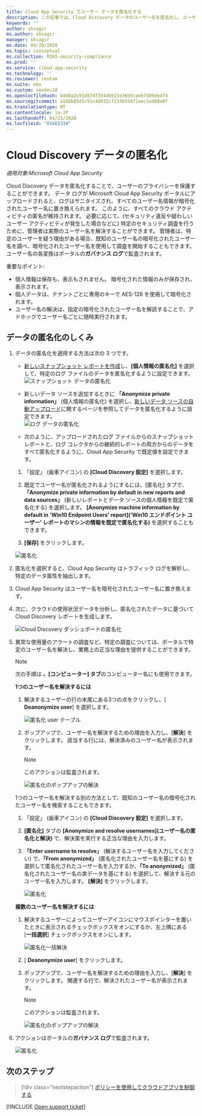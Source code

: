```yaml
---
title: Cloud App Security でユーザー データを匿名化する
description: この記事では、Cloud Discovery データのユーザー名を匿名化し、ユーザーのプライバシーを保護する方法について説明します。
keywords: ''
author: shsagir
ms.author: shsagir
manager: shsagir
ms.date: 04/20/2020
ms.topic: conceptual
ms.collection: M365-security-compliance
ms.prod: ''
ms.service: cloud-app-security
ms.technology: ''
ms.reviewer: reutam
ms.suite: ems
ms.custom: seodec18
ms.openlocfilehash: b4d8a2c91d87df35445615e36b5caeb7d89de4f4
ms.sourcegitcommit: a166b85d5c91c48032cf133655471aec1ed88a0f
ms.translationtype: MT
ms.contentlocale: ja-JP
ms.lasthandoff: 04/21/2020
ms.locfileid: "81662334"
---
```

# <a name="cloud-discovery-data-anonymization"></a>Cloud Discovery データの匿名化

*適用対象:Microsoft Cloud App Security*

Cloud Discovery データを匿名化することで、ユーザーのプライバシーを保護することができます。 データ ログが Microsoft Cloud App Security ポータルにアップロードされると、ログはサニタイズされ、すべてのユーザー名情報が暗号化されたユーザー名に置き換えられます。 このように、すべてのクラウド アクティビティの匿名が維持されます。 必要に応じて、(セキュリティ違反や疑わしいユーザー アクティビティが発生した場合などに) 特定のセキュリティ調査を行うために、管理者は実際のユーザー名を解決することができます。 管理者は、特定のユーザーを疑う理由がある場合、既知のユーザー名の暗号化されたユーザー名を調べ、暗号化されたユーザー名を使用して調査を開始することもできます。 ユーザー名の各変換はポータルの**ガバナンス ログ**で監査されます。

重要なポイント:

- 個人情報は保存も、表示もされません。 暗号化された情報のみが保存され、表示されます。
- 個人データは、テナントごとに専用のキーで AES-128 を使用して暗号化されます。
- ユーザー名の解決は、指定の暗号化されたユーザー名を解読することで、アドホックでユーザー名ごとに随時実行されます。

## <a name="how-data-anonymization-works"></a>データの匿名化のしくみ

1. データの匿名化を適用する方法は次の 3 つです。

    - [新しいスナップショット レポートを作成](create-snapshot-cloud-discovery-reports.md)し、**[個人情報の匿名化]** を選択して、特定のログ ファイルのデータを匿名化するように設定できます。  
    ![スナップショット データの匿名化](media/anonymize-log.png)

    - 新しいデータ ソースを追加するときに **「Anonymize private information」** (個人情報の匿名化) を選択し、[新しいデータ ソースの自動アップロード](configure-automatic-log-upload-for-continuous-reports.md)に関するページを参照してデータを匿名化するように設定できます。  
    ![ログ データの匿名化](media/anonymize-autolog.png)

    - 次のように、アップロードされたログ ファイルからのスナップショット レポートと、ログ コレクタからの継続的レポートの両方からのデータをすべて匿名化するように、Cloud App Security で既定値を設定できます。

    1. 「設定」 (歯車アイコン) の **[Cloud Discovery 設定]** を選択します。

    2. 既定でユーザー名が匿名化されるようにするには、[匿名化] タブで、**「Anonymize private information by default in new reports and data sources」** (新しいレポートとデータ ソースの個人情報を既定で匿名化する) を選択します。 **[Anonymize machine information by default in 'Win10 Endpoint Users' report]\('Win10 エンドポイント ユーザー' レポートのマシンの情報を既定で匿名化する\)** を選択することもできます。
    3. **[保存]** をクリックします。

    ![匿名化](media/anonymizer1.png)

2. 匿名化を選択すると、Cloud App Security はトラフィック ログを解析し、特定のデータ属性を抽出します。
3. Cloud App Security はユーザー名を暗号化されたユーザー名に置き換えます。
4. 次に、クラウドの使用状況データを分析し、匿名化されたデータに基づいて Cloud Discovery レポートを生成します。

    ![Cloud Discovery ダッシュボードの匿名化](media/anonymize-dashboard.png)

5. 異常な使用量のアラートの調査など、特定の調査については、ポータルで特定のユーザー名を解決し、業務上の正当な理由を提供することができます。

    > [!NOTE]
    > 次の手順は **、[コンピューター] タブ**のコンピューター名にも使用できます。

    **1つのユーザー名を解決するには**

    1. 解決するユーザーの行の末尾にある3つの点をクリックし、[ **Deanonymize user**] を選択します。

        ![匿名化 user テーブル](media/anonymize-user-table.png)

    1. ポップアップで、ユーザー名を解決するための理由を入力し、[**解決**] をクリックします。 該当する行には、解決済みのユーザー名が表示されます。

        > [!NOTE]
        > このアクションは監査されます。

        ![匿名化のポップアップの解決](media/anonymize-resolve-dialog.png)

    1つのユーザー名を解決する別の方法として、既知のユーザー名の暗号化されたユーザー名を検索することもできます。

    1. 「設定」 (歯車アイコン) の **[Cloud Discovery 設定]** を選択します。

    1. **[匿名化]** タブの **[Anonymize and resolve usernames]\(ユーザー名の匿名化と解決\)** で、解決策を実行する正当な理由を入力します。
    1. **「Enter username to resolve」** (解決するユーザー名を入力してください) で、**「From anonymized」** (匿名化されたユーザー名を基にする) を選択して匿名化されたユーザー名を入力するか、**「To anonymized」** (匿名化されたユーザー名の実データを基にする) を選択して、解決する元のユーザー名を入力します。 **[解決]** をクリックします。

        ![匿名化](media/anonymizer.png)

    **複数のユーザー名を解決するには**

    1. 解決するユーザーによってユーザーアイコンにマウスポインターを置いたときに表示されるチェックボックスをオンにするか、左上隅にある [**一括選択**] チェックボックスをオンにします。

        ![匿名化一括解決](media/anonymize-bulk-resolve.png)

    1. [ **Deanonymize user**] をクリックします。
    1. ポップアップで、ユーザー名を解決するための理由を入力し、[**解決**] をクリックします。 関連する行で、解決されたユーザー名が表示されます。

        > [!NOTE]
        > このアクションは監査されます。

        ![匿名化のポップアップの解決](media/anonymize-resolve-dialog.png)

6. アクションはポータルの**ガバナンス ログ**で監査されます。

    ![匿名化](media/anonymize-gov-log.png)

## <a name="next-steps"></a>次のステップ

> [!div class="nextstepaction"]
> [ポリシーを使用してクラウドアプリを制御する](control-cloud-apps-with-policies.md)

[!INCLUDE [Open support ticket](includes/support.md)]
